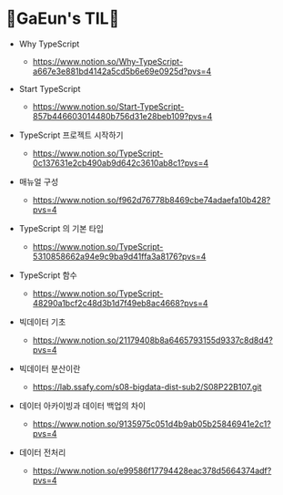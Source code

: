# 💙GaEun's TIL💙

- Why TypeScript
  - https://www.notion.so/Why-TypeScript-a667e3e881bd4142a5cd5b6e69e0925d?pvs=4
- Start TypeScript
  - https://www.notion.so/Start-TypeScript-857b446603014480b756d31e28beb109?pvs=4
- TypeScript 프로젝트 시작하기
  - https://www.notion.so/TypeScript-0c137631e2cb490ab9d642c3610ab8c1?pvs=4

- 매뉴얼 구성
  - https://www.notion.so/f962d76778b8469cbe74adaefa10b428?pvs=4
- TypeScript 의 기본 타입
  - https://www.notion.so/TypeScript-5310858662a94e9c9ba9d41ffa3a8176?pvs=4
- TypeScript 함수
  - https://www.notion.so/TypeScript-48290a1bcf2c48d3b1d7f49eb8ac4668?pvs=4



- 빅데이터 기초

  - https://www.notion.so/21179408b8a6465793155d9337c8d8d4?pvs=4
- 빅데이터 분산이란
  - https://lab.ssafy.com/s08-bigdata-dist-sub2/S08P22B107.git



- 데이터 아카이빙과 데이터 백업의 차이
  - https://www.notion.so/9135975c051d4b9ab05b25846941e2c1?pvs=4
- 데이터 전처리
  - https://www.notion.so/e99586f17794428eac378d5664374adf?pvs=4
